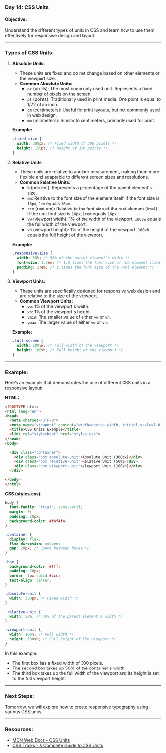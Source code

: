### Day 14: CSS Units

#### **Objective:**
Understand the different types of units in CSS and learn how to use them effectively for responsive design and layout.

---

### **Types of CSS Units:**

1. **Absolute Units:**
   - These units are fixed and do not change based on other elements or the viewport size.
   - **Common Absolute Units:**
     - `px` (pixels): The most commonly used unit. Represents a fixed number of pixels on the screen.
     - `pt` (points): Traditionally used in print media. One point is equal to 1/72 of an inch.
     - `cm` (centimeters): Useful for print layouts, but not commonly used in web design.
     - `mm` (millimeters): Similar to centimeters, primarily used for print.

   **Example:**
   ```css
   .fixed-size {
     width: 300px; /* Fixed width of 300 pixels */
     height: 150pt; /* Height of 150 points */
   }
   ```

2. **Relative Units:**
   - These units are relative to another measurement, making them more flexible and adaptable to different screen sizes and resolutions.
   - **Common Relative Units:**
     - `%` (percent): Represents a percentage of the parent element's size.
     - `em`: Relative to the font size of the element itself. If the font size is `16px`, `1em` equals `16px`.
     - `rem` (root em): Relative to the font size of the root element (`html`). If the root font size is `16px`, `1rem` equals `16px`.
     - `vw` (viewport width): 1% of the width of the viewport. `100vw` equals the full width of the viewport.
     - `vh` (viewport height): 1% of the height of the viewport. `100vh` equals the full height of the viewport.

   **Example:**
   ```css
   .responsive-size {
     width: 50%; /* 50% of the parent element's width */
     font-size: 1.5em; /* 1.5 times the font size of the element itself */
     padding: 2rem; /* 2 times the font size of the root element */
   }
   ```

3. **Viewport Units:**
   - These units are specifically designed for responsive web design and are relative to the size of the viewport.
   - **Common Viewport Units:**
     - `vw`: 1% of the viewport's width.
     - `vh`: 1% of the viewport's height.
     - `vmin`: The smaller value of either `vw` or `vh`.
     - `vmax`: The larger value of either `vw` or `vh`.

   **Example:**
   ```css
   .full-screen {
     width: 100vw; /* Full width of the viewport */
     height: 100vh; /* Full height of the viewport */
   }
   ```

---

### **Example:**

Here’s an example that demonstrates the use of different CSS units in a responsive layout:

**HTML:**
```html
<!DOCTYPE html>
<html lang="en">
<head>
  <meta charset="UTF-8">
  <meta name="viewport" content="width=device-width, initial-scale=1.0">
  <title>CSS Units Example</title>
  <link rel="stylesheet" href="styles.css">
</head>
<body>

  <div class="container">
    <div class="box absolute-unit">Absolute Unit (300px)</div>
    <div class="box relative-unit">Relative Unit (50%)</div>
    <div class="box viewport-unit">Viewport Unit (100vh)</div>
  </div>

</body>
</html>
```

**CSS (styles.css):**
```css
body {
  font-family: 'Arial', sans-serif;
  margin: 0;
  padding: 20px;
  background-color: #f4f4f4;
}

.container {
  display: flex;
  flex-direction: column;
  gap: 20px; /* Space between boxes */
}

.box {
  background-color: #fff;
  padding: 20px;
  border: 1px solid #ccc;
  text-align: center;
}

.absolute-unit {
  width: 300px; /* Fixed width */
}

.relative-unit {
  width: 50%; /* 50% of the parent element's width */
}

.viewport-unit {
  width: 100%; /* Full width */
  height: 100vh; /* Full height of the viewport */
}
```

In this example:
- The first box has a fixed width of 300 pixels.
- The second box takes up 50% of the container's width.
- The third box takes up the full width of the viewport and its height is set to the full viewport height.

---

### **Next Steps:**
Tomorrow, we will explore how to create responsive typography using various CSS units.

---

### **Resources:**
- [MDN Web Docs - CSS Units](https://developer.mozilla.org/en-US/docs/Learn/CSS/Building_blocks/Values_and_units)
- [CSS Tricks - A Complete Guide to CSS Units](https://css-tricks.com/complete-guide-css-units/)